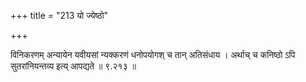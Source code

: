 +++
title = "213 यो ज्येष्ठो"

+++

विनिकरणम् अन्यायेन यवीयसां न्यक्करणं धनोपयोगश् च तान् अतिसंधाय । अर्थाच् च कनिष्ठो ऽपि सुतरांनियन्तव्य इत्य् आपद्यते ॥ ९.२१३ ॥